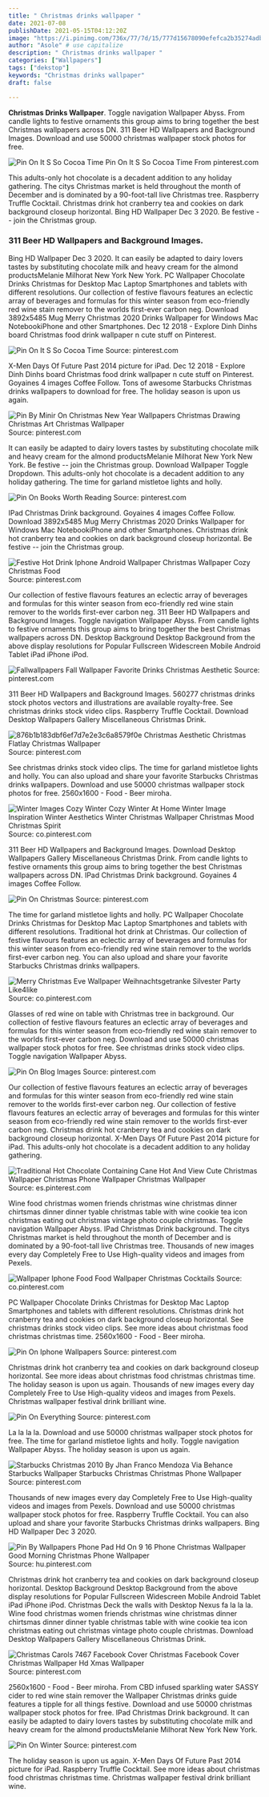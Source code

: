 ```yaml
---
title: " Christmas drinks wallpaper "
date: 2021-07-08
publishDate: 2021-05-15T04:12:20Z
image: "https://i.pinimg.com/736x/77/7d/15/777d15678090efefca2b35274adbd228.jpg"
author: "Asole" # use capitalize
description: " Christmas drinks wallpaper "
categories: ["Wallpapers"]
tags: ["dekstop"]
keywords: "Christmas drinks wallpaper"
draft: false

---
```



**Christmas Drinks Wallpaper**. Toggle navigation Wallpaper Abyss. From candle lights to festive ornaments this group aims to bring together the best Christmas wallpapers across DN. 311 Beer HD Wallpapers and Background Images. Download and use 50000 christmas wallpaper stock photos for free.

![Pin On It S So Cocoa Time](https://i.pinimg.com/236x/1f/6a/6d/1f6a6d6fa46e6c8afcbee0447b61ad50.jpg "Pin On It S So Cocoa Time")
Pin On It S So Cocoa Time From pinterest.com


This adults-only hot chocolate is a decadent addition to any holiday gathering. The citys Christmas market is held throughout the month of December and is dominated by a 90-foot-tall live Christmas tree. Raspberry Truffle Cocktail. Christmas drink hot cranberry tea and cookies on dark background closeup horizontal. Bing HD Wallpaper Dec 3 2020. Be festive -- join the Christmas group.

### 311 Beer HD Wallpapers and Background Images.

Bing HD Wallpaper Dec 3 2020. It can easily be adapted to dairy lovers tastes by substituting chocolate milk and heavy cream for the almond productsMelanie Milhorat New York New York. PC Wallpaper Chocolate Drinks Christmas for Desktop Mac Laptop Smartphones and tablets with different resolutions. Our collection of festive flavours features an eclectic array of beverages and formulas for this winter season from eco-friendly red wine stain remover to the worlds first-ever carbon neg. Download 3892x5485 Mug Merry Christmas 2020 Drinks Wallpaper for Windows Mac NotebookiPhone and other Smartphones. Dec 12 2018 - Explore Dinh Dinhs board Christmas food drink wallpaper n cute stuff on Pinterest.


![Pin On It S So Cocoa Time](https://i.pinimg.com/236x/1f/6a/6d/1f6a6d6fa46e6c8afcbee0447b61ad50.jpg "Pin On It S So Cocoa Time")
Source: pinterest.com

X-Men Days Of Future Past 2014 picture for iPad. Dec 12 2018 - Explore Dinh Dinhs board Christmas food drink wallpaper n cute stuff on Pinterest. Goyaines 4 images Coffee Follow. Tons of awesome Starbucks Christmas drinks wallpapers to download for free. The holiday season is upon us again.

![Pin By Minir On Christmas New Year Wallpapers Christmas Drawing Christmas Art Christmas Wallpaper](https://i.pinimg.com/originals/06/7f/77/067f770bd7e7826f63e6b828fc70a5e8.png "Pin By Minir On Christmas New Year Wallpapers Christmas Drawing Christmas Art Christmas Wallpaper")
Source: pinterest.com

It can easily be adapted to dairy lovers tastes by substituting chocolate milk and heavy cream for the almond productsMelanie Milhorat New York New York. Be festive -- join the Christmas group. Download Wallpaper Toggle Dropdown. This adults-only hot chocolate is a decadent addition to any holiday gathering. The time for garland mistletoe lights and holly.

![Pin On Books Worth Reading](https://i.pinimg.com/originals/e4/a8/00/e4a8005951918a3929e0ce04079b80dd.jpg "Pin On Books Worth Reading")
Source: pinterest.com

IPad Christmas Drink background. Goyaines 4 images Coffee Follow. Download 3892x5485 Mug Merry Christmas 2020 Drinks Wallpaper for Windows Mac NotebookiPhone and other Smartphones. Christmas drink hot cranberry tea and cookies on dark background closeup horizontal. Be festive -- join the Christmas group.

![Festive Hot Drink Iphone Android Wallpaper Christmas Wallpaper Cozy Christmas Food](https://i.pinimg.com/originals/3f/25/63/3f25634c93ac43b38b77563ebcc0a76f.png "Festive Hot Drink Iphone Android Wallpaper Christmas Wallpaper Cozy Christmas Food")
Source: pinterest.com

Our collection of festive flavours features an eclectic array of beverages and formulas for this winter season from eco-friendly red wine stain remover to the worlds first-ever carbon neg. 311 Beer HD Wallpapers and Background Images. Toggle navigation Wallpaper Abyss. From candle lights to festive ornaments this group aims to bring together the best Christmas wallpapers across DN. Desktop Background Desktop Background from the above display resolutions for Popular Fullscreen Widescreen Mobile Android Tablet iPad iPhone iPod.

![Fallwallpapers Fall Wallpaper Favorite Drinks Christmas Aesthetic](https://i.pinimg.com/originals/ba/d1/a4/bad1a4b494d45733d65954349692049e.jpg "Fallwallpapers Fall Wallpaper Favorite Drinks Christmas Aesthetic")
Source: pinterest.com

311 Beer HD Wallpapers and Background Images. 560277 christmas drinks stock photos vectors and illustrations are available royalty-free. See christmas drinks stock video clips. Raspberry Truffle Cocktail. Download Desktop Wallpapers Gallery Miscellaneous Christmas Drink.

![876b1b183dbf6ef7d7e2e3c6a8579f0e Christmas Aesthetic Christmas Flatlay Christmas Wallpaper](https://i.pinimg.com/564x/de/ee/87/deee879b39d31a95d388547d6cd28764.jpg "876b1b183dbf6ef7d7e2e3c6a8579f0e Christmas Aesthetic Christmas Flatlay Christmas Wallpaper")
Source: pinterest.com

See christmas drinks stock video clips. The time for garland mistletoe lights and holly. You can also upload and share your favorite Starbucks Christmas drinks wallpapers. Download and use 50000 christmas wallpaper stock photos for free. 2560x1600 - Food - Beer miroha.

![Winter Images Cozy Winter Cozy Winter At Home Winter Image Inspiration Winter Aesthetics Winter Christmas Wallpaper Christmas Mood Christmas Spirit](https://i.pinimg.com/originals/7c/09/2a/7c092a9015fe30d7ea96e47a59d342b6.jpg "Winter Images Cozy Winter Cozy Winter At Home Winter Image Inspiration Winter Aesthetics Winter Christmas Wallpaper Christmas Mood Christmas Spirit")
Source: co.pinterest.com

311 Beer HD Wallpapers and Background Images. Download Desktop Wallpapers Gallery Miscellaneous Christmas Drink. From candle lights to festive ornaments this group aims to bring together the best Christmas wallpapers across DN. IPad Christmas Drink background. Goyaines 4 images Coffee Follow.

![Pin On Christmas](https://i.pinimg.com/originals/91/4b/f6/914bf685632877045135ffdbe6188b07.jpg "Pin On Christmas")
Source: pinterest.com

The time for garland mistletoe lights and holly. PC Wallpaper Chocolate Drinks Christmas for Desktop Mac Laptop Smartphones and tablets with different resolutions. Traditional hot drink at Christmas. Our collection of festive flavours features an eclectic array of beverages and formulas for this winter season from eco-friendly red wine stain remover to the worlds first-ever carbon neg. You can also upload and share your favorite Starbucks Christmas drinks wallpapers.

![Merry Christmas Eve Wallpaper Weihnachtsgetranke Silvester Party Like4like](https://i.pinimg.com/736x/89/e2/eb/89e2eb12771339d949051dae3e23acd2.jpg "Merry Christmas Eve Wallpaper Weihnachtsgetranke Silvester Party Like4like")
Source: co.pinterest.com

Glasses of red wine on table with Christmas tree in background. Our collection of festive flavours features an eclectic array of beverages and formulas for this winter season from eco-friendly red wine stain remover to the worlds first-ever carbon neg. Download and use 50000 christmas wallpaper stock photos for free. See christmas drinks stock video clips. Toggle navigation Wallpaper Abyss.

![Pin On Blog Images](https://i.pinimg.com/originals/7f/ad/5e/7fad5ec2eac214ec88d5b4b73ff964cc.jpg "Pin On Blog Images")
Source: pinterest.com

Our collection of festive flavours features an eclectic array of beverages and formulas for this winter season from eco-friendly red wine stain remover to the worlds first-ever carbon neg. Our collection of festive flavours features an eclectic array of beverages and formulas for this winter season from eco-friendly red wine stain remover to the worlds first-ever carbon neg. Christmas drink hot cranberry tea and cookies on dark background closeup horizontal. X-Men Days Of Future Past 2014 picture for iPad. This adults-only hot chocolate is a decadent addition to any holiday gathering.

![Traditional Hot Chocolate Containing Cane Hot And View Cute Christmas Wallpaper Christmas Phone Wallpaper Christmas Wallpaper](https://i.pinimg.com/originals/6c/f6/99/6cf699043d58586fe9e9119e22ebb6b8.jpg "Traditional Hot Chocolate Containing Cane Hot And View Cute Christmas Wallpaper Christmas Phone Wallpaper Christmas Wallpaper")
Source: es.pinterest.com

Wine food christmas women friends christmas wine christmas dinner chirtsmas dinner dinner tyable christmas table with wine cookie tea icon christmas eating out christmas vintage photo couple christmas. Toggle navigation Wallpaper Abyss. IPad Christmas Drink background. The citys Christmas market is held throughout the month of December and is dominated by a 90-foot-tall live Christmas tree. Thousands of new images every day Completely Free to Use High-quality videos and images from Pexels.

![Wallpaper Iphone Food Food Wallpaper Christmas Cocktails](https://i.pinimg.com/originals/3b/b4/9f/3bb49f6da13d7211227089806555310d.jpg "Wallpaper Iphone Food Food Wallpaper Christmas Cocktails")
Source: co.pinterest.com

PC Wallpaper Chocolate Drinks Christmas for Desktop Mac Laptop Smartphones and tablets with different resolutions. Christmas drink hot cranberry tea and cookies on dark background closeup horizontal. See christmas drinks stock video clips. See more ideas about christmas food christmas christmas time. 2560x1600 - Food - Beer miroha.

![Pin On Iphone Wallpapers](https://i.pinimg.com/originals/17/54/f9/1754f9dd1cb0ab21fa9b66bc46b30fd7.png "Pin On Iphone Wallpapers")
Source: pinterest.com

Christmas drink hot cranberry tea and cookies on dark background closeup horizontal. See more ideas about christmas food christmas christmas time. The holiday season is upon us again. Thousands of new images every day Completely Free to Use High-quality videos and images from Pexels. Christmas wallpaper festival drink brilliant wine.

![Pin On Everything](https://i.pinimg.com/originals/4a/ee/84/4aee845d454a13dfc20657816040fd9d.jpg "Pin On Everything")
Source: pinterest.com

La la la la. Download and use 50000 christmas wallpaper stock photos for free. The time for garland mistletoe lights and holly. Toggle navigation Wallpaper Abyss. The holiday season is upon us again.

![Starbucks Christmas 2010 By Jhan Franco Mendoza Via Behance Starbucks Wallpaper Starbucks Christmas Christmas Phone Wallpaper](https://i.pinimg.com/originals/c9/31/7c/c9317c56f5d3796df55cda05533cad44.jpg "Starbucks Christmas 2010 By Jhan Franco Mendoza Via Behance Starbucks Wallpaper Starbucks Christmas Christmas Phone Wallpaper")
Source: pinterest.com

Thousands of new images every day Completely Free to Use High-quality videos and images from Pexels. Download and use 50000 christmas wallpaper stock photos for free. Raspberry Truffle Cocktail. You can also upload and share your favorite Starbucks Christmas drinks wallpapers. Bing HD Wallpaper Dec 3 2020.

![Pin By Wallpapers Phone Pad Hd On 9 16 Phone Christmas Wallpaper Good Morning Christmas Phone Wallpaper](https://i.pinimg.com/originals/48/9d/68/489d68be5f620c4f17eab1b92d618f1a.jpg "Pin By Wallpapers Phone Pad Hd On 9 16 Phone Christmas Wallpaper Good Morning Christmas Phone Wallpaper")
Source: hu.pinterest.com

Christmas drink hot cranberry tea and cookies on dark background closeup horizontal. Desktop Background Desktop Background from the above display resolutions for Popular Fullscreen Widescreen Mobile Android Tablet iPad iPhone iPod. Christmas Deck the walls with Desktop Nexus fa la la la. Wine food christmas women friends christmas wine christmas dinner chirtsmas dinner dinner tyable christmas table with wine cookie tea icon christmas eating out christmas vintage photo couple christmas. Download Desktop Wallpapers Gallery Miscellaneous Christmas Drink.

![Christmas Carols 7467 Facebook Cover Christmas Facebook Cover Christmas Wallpaper Hd Xmas Wallpaper](https://i.pinimg.com/originals/9b/0f/dd/9b0fddfa32cf0b36b92d7f46038bc0ef.jpg "Christmas Carols 7467 Facebook Cover Christmas Facebook Cover Christmas Wallpaper Hd Xmas Wallpaper")
Source: pinterest.com

2560x1600 - Food - Beer miroha. From CBD infused sparkling water SASSY cider to red wine stain remover the Wallpaper Christmas drinks guide features a tipple for all things festive. Download and use 50000 christmas wallpaper stock photos for free. IPad Christmas Drink background. It can easily be adapted to dairy lovers tastes by substituting chocolate milk and heavy cream for the almond productsMelanie Milhorat New York New York.

![Pin On Winter](https://i.pinimg.com/736x/77/7d/15/777d15678090efefca2b35274adbd228.jpg "Pin On Winter")
Source: pinterest.com

The holiday season is upon us again. X-Men Days Of Future Past 2014 picture for iPad. Raspberry Truffle Cocktail. See more ideas about christmas food christmas christmas time. Christmas wallpaper festival drink brilliant wine.

